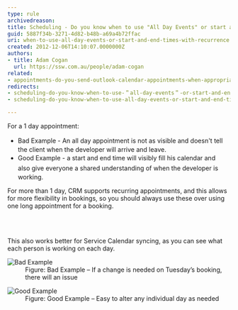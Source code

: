```yaml
---
type: rule
archivedreason: 
title: Scheduling - Do you know when to use "All Day Events" or start and end times with recurrence?
guid: 5887f34b-3271-4d82-b48b-a69a4b72ffac
uri: when-to-use-all-day-events-or-start-and-end-times-with-recurrence
created: 2012-12-06T14:10:07.0000000Z
authors:
- title: Adam Cogan
  url: https://ssw.com.au/people/adam-cogan
related:
- appointments-do-you-send-outlook-calendar-appointments-when-appropriate
redirects:
- scheduling-do-you-know-when-to-use-＂all-day-events＂-or-start-and-end-times-with-recurrence
- scheduling-do-you-know-when-to-use-all-day-events-or-start-and-end-times-with-recurrence

---
```



<p>For a 1 day appointment&#58;&#160;<br><ul><li><span style="line-height&#58;1.6;">Bad Example - An all day appointment is not as visible​ and doesn't tell the client when the developer will arrive and leave.&#160;</span></li><li><span style="line-height&#58;1.6;">Good Example -&#160;a start and end time will <span style="line-height&#58;20.7999992370605px;">visibly&#160;</span><span style="line-height&#58;20.7999992370605px;">fill his calendar and also&#160;</span>give everyone a shared understanding of when the developer is working.</span><br></li></ul></p><p>For more than 1 day,&#160;​CRM supports recurring appointments, and this allows for more flexibility in bookings, so you should always use these over using one long appointment for a booking.</p>
<br><excerpt class='endintro'></excerpt><br>
<p>This also works better for Service Calendar syncing, as you can see what each person is working on each day.</p><dl class="badImage"><dt>
      <img src="/Communication/RulesToBetterCRMForUsers/PublishingImages/recurring-appointment-bad.png" alt="Bad Example" /> 
   </dt><dd>Figure&#58; Bad Example – If a change is needed on Tuesday’s booking, there will​&#160;an issue</dd></dl><dl class="goodImage"><dt>
      <img src="/Communication/RulesToBetterCRMForUsers/PublishingImages/recurring-appointment-good.png" alt="Good Example" /> 
   </dt><dd>Figure&#58; Good Example – Easy to alter any individual day as needed</dd></dl>


